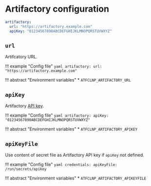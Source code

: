 # Artifactory configuration

```yaml
artifactory:
  url: "https://artifactory.example.com"
  apiKey: "01234567890ABCDEFGHIJKLMNOPQRSTUVWXYZ"
```

## `url`

Artifcatory URL.

!!! example "Config file"
    ```yaml
    artifactory:
      url: "https://artifactory.example.com"
    ```

!!! abstract "Environment variables"
    * `ATFCLNP_ARTIFACTORY_URL`

## `apiKey`

Artifactory [API key](https://www.jfrog.com/confluence/display/JFROG/User+Profile).

!!! example "Config file"
    ```yaml
    artifactory:
      apiKey: "01234567890ABCDEFGHIJKLMNOPQRSTUVWXYZ"
    ```

!!! abstract "Environment variables"
    * `ATFCLNP_ARTIFACTORY_APIKEY`

## `apiKeyFile`

Use content of secret file as Artifactory API key if `apiKey` not defined.

!!! example "Config file"
    ```yaml
    credentials:
      apiKeyFile: /run/secrets/apikey
    ```

!!! abstract "Environment variables"
    * `ATFCLNP_ARTIFACTORY_APIKEYFILE`
